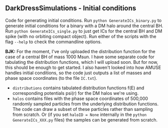 ## DarkDressSimulations - Initial conditions

Code for generating initial conditions. Run `python GenerateICs_binary.py` to generate initial conditions for a binary with a DM halo around the central BH. Run `python GenerateICs_single.py` to just get ICs for the central BH and DM spike (with no orbiting compact object). Run either of the scripts with the flag `--help` to check the commandline options.

**BJK:** For the moment, I've only uploaded the distribution function for the case of a central BH of mass 1000 Msun. I have some separate code for tabulating the distribution functions, which I will upload soon. But for now, this should be enough to get started. I also haven't looked into how AMUSE handles initial conditions, so the code just outputs a list of masses and phase space coordinates (to the file `IC.txt`).

- `distributions` contains tabulated distribution functions f(E) and corresponding potentials psi(r) for the DM halos we're using.
- `halos` contains files with the phase space coordinates of 500,000 randomly sampled particles from the underlying distribution functions. The code can draw a subset of these particles rather than sampling from scratch. Or (if you set `haloID = None` internally in the `python GenerateICs_XXX.py` files) the samples can be generated from scratch.

